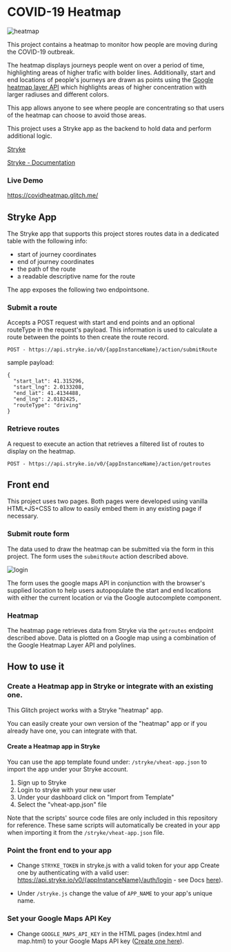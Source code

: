 COVID-19 Heatmap
==========================

![heatmap](https://strykeassets.fra1.digitaloceanspaces.com/vheat-heatmap.png)

This project contains a heatmap to monitor how people are moving during the COVID-19 outbreak. 

The heatmap displays journeys people went on over a period of time, highlighting areas of higher trafic with bolder lines. Additionally, start and end locations of people's journeys are drawn as points using the [Google heatmap layer API](https://developers.google.com/maps/documentation/javascript/heatmaplayer) which highlights areas of higher concentration with larger radiuses and different colors.  

This app allows anyone to see where people are concentrating so that users of the heatmap can choose to avoid those areas.

This project uses a Stryke app as the backend to hold data and perform additional logic.

[Stryke](https://www.stryke.io)

[Stryke - Documentation](https://docs.stryke.io)

### Live Demo

https://covidheatmap.glitch.me/

## Stryke App

The Stryke app that supports this project stores routes data in a dedicated table with the following info: 
- start of journey coordinates
- end of journey coordinates
- the path of the route
- a readable descriptive name for the route 

The app exposes the following two endpointsone.

### Submit a route

Accepts a POST request with start and end points and an optional routeType in the request's payload. This information is used to calculate a route between the points to then create the route record. 

`POST - https://api.stryke.io/v0/{appInstanceName}/action/submitRoute`

sample payload:
```
{
  "start_lat": 41.315296, 
  "start_lng": 2.0133208, 
  "end_lat": 41.4134488, 
  "end_lng": 2.0182425, 
  "routeType": "driving"
}
````

### Retrieve routes

A request to execute an action that retrieves a filtered list of routes to display on the heatmap. 

`POST - https://api.stryke.io/v0/{appInstanceName}/action/getroutes`


## Front end 

This project uses two pages. Both pages were developed using vanilla HTML+JS+CSS to allow to easily embed them in any existing page if necessary. 

### Submit route form

The data used to draw the heatmap can be submitted via the form in this project. The form uses the `submitRoute` action described above.

![login](https://strykeassets.fra1.digitaloceanspaces.com/vheat-login.png)

The form uses the google maps API in conjunction with the browser's supplied location to help users autopopulate the start and end locations with either the current location or via the Google autocomplete component. 

### Heatmap

The heatmap page retrieves data from Stryke via the `getroutes` endpoint described above. Data is plotted on a Google map using a combination of the Google Heatmap Layer API and polylines.

## How to use it

### Create a Heatmap app in Stryke or integrate with an existing one. 

This Glitch project works with a Stryke "heatmap" app. 

You can easily create your own version of the "heatmap" app or if you already have one, you can integrate with that. 

#### Create a Heatmap app in Stryke

You can use the app template found under: `/stryke/vheat-app.json` to import the app under your Stryke account. 

1. Sign up to Stryke
2. Login to stryke with your new user
3. Under your dashboard click on "Import from Template"
4. Select the "vheat-app.json" file

Note that the scripts' source code files are only included in this repository for reference. These same scripts will automatically be created in your app when importing it from the `/stryke/vheat-app.json` file.

### Point the front end to your app

- Change `STRYKE_TOKEN` in stryke.js with a valid token for your app 
  Create one by authenticating with a valid user: https://api.stryke.io/v0/{appInstanceName}/auth/login - see Docs [here](https://docs.stryke.io/assets/enduserapi.html#operation/authenticateUsingPOST)).

- Under `/stryke.js` change the value of `APP_NAME` to your app's unique name. 

### Set your Google Maps API Key

- Change `GOOGLE_MAPS_API_KEY` in the HTML pages (index.html and map.html) to your Google Maps API key ([Create one here](https://developers.google.com/maps/documentation/javascript/get-api-key)).


